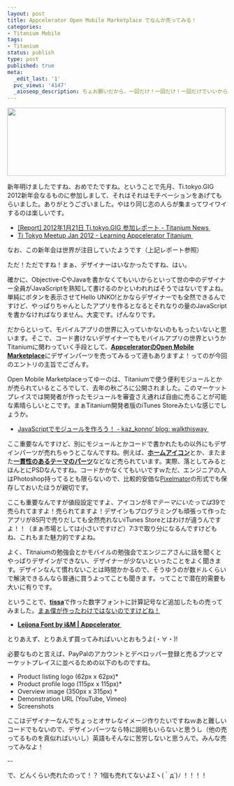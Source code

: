 ```yaml
---
layout: post
title: Appcelerator Open Mobile Marketplace でなんか売ってみる！
categories:
- Titanium Mobile
tags:
- Titanium
status: publish
type: post
published: true
meta:
  _edit_last: '1'
  pvc_views: '4147'
  _aioseop_description: ちょお願いだから、一回だけ！一回だけ！一回だけでいいから買って！まじで一回だけでいいから、いや二回三回と言わず、つかお金ください！！！！
---
```

<a href="https://marketplace.appcelerator.com/home"><img class="fig" title="Appcelerator Open Mobile Marketplace" src="/static/blog/2012/02/aomm.png" alt="" width="500" height="156" /></a>

新年明けましたですね、おめでたですね。ということで先月、Ti.tokyo.GIG 2012新年会なるものに参加しまして、それはそれはモチベーションをあげてもらいました。ありがとうございました。やはり同じ志の人らが集まってワイワイするのは楽しいです。
<ul>
	<li><a href="http://ti-news.hatenablog.jp/entry/2012/01/22/162109">[Report] 2012年1月21日 Ti.tokyo.GIG 参加レポート - Titanium News </a></li>
	<li><a href="http://www.learningtitanium.com/meetup-2/ti-tokyo-meetup-jan-2012.html">Ti Tokyo Meetup Jan 2012 - Learning Appcelerator Titanium </a></li>
</ul>
なお、この新年会は世界が注目していたようです（上記レポート参照）

ただ！ただですね！まぁ、デザイナーはいなかったですね、はい。

<!--more-->

確かに、Objective-CやJavaを書かなくてもいいからといって世の中のデザイナー全員がJavaScriptを熟知して書けるのかといわれればそうではないですよね。単純にボタンを表示させてHello UNKO!とかならデザイナーでも全然できるんですけど、やっぱりちゃんとしたアプリを作るとなるとそれなりの量のJavaScriptを書かなければなりません。大変です。げんなりです。

だからといって、モバイルアプリの世界に入っていかないのももったいないと思います。そこで、コード書けないデザイナーでもモバイルアプリの世界というかTitaniumに関わっていく手段として、<strong><a href="https://marketplace.appcelerator.com/home">AppceleratorのOpen Mobile Marketplace</a></strong>にデザインパーツを売ってみるって道もありますよ！ってのが今回のエントリの主旨でござんす。

Open Mobile Marketplaceってゆーのは、Titaniumで使う便利モジュールとかが売られているところでして、去年の秋ごろに公開されました。このマーケットプレイスでは開発者が作ったモジュールを審査さえ通れば自由に売ることが可能な素晴らしいとこです。まぁTitanium開発者版のiTunes Storeみたいな感じでしょうか。
<ul>
	<li><a href="http://d.hatena.ne.jp/kaz_konno/20111124/1322153970">JavaScriptでモジュールを作ろう！ - kaz_konno’ blog: walkthisway </a></li>
</ul>
ここ重要なんですけど、別にモジュールとかコードで書かれたもの以外にもデザインパーツが売れちゃうとこなんですね。例えば、<strong><a href="https://marketplace.appcelerator.com/apps/762">ホームアイコン</a></strong>とか、またまた<strong><a href="https://marketplace.appcelerator.com/apps/768">一貫性のあるテーマのパーツ</a></strong>などなど売られています。実際、落としてみるとほんとにPSDなんですね。コードかかなくてもいいですｗただ、エンジニアの人はPhotoshop持ってるとも限らないので、比較的安価な<a href="http://www.pixelmator.com/">Pixelmator</a>の形式でも保存しておいたほうが親切です。

ここも重要なんですが値段設定ですよ、アイコンが$8でテーマにいたっては$39で売られてますよ！売られてますよ！デザインもプログラミングも頑張って作ったアプリが85円で売りだしても全然売れないiTunes Storeとはわけが違うんですよ！！（まぁ市場としては小さいですけど）7:3で取り分になるんですけどもね、これもまた魅力的ですよね。

よく、Titnaiumの勉強会とかモバイルの勉強会でエンジニアさんに話を聞くとやっぱりデザインができない、デザイナーが少ないといったことをよく聞きます。デザインなんて慣れないことは時間かかるので、そうゆうのが数ドルくらいで解決できるんなら普通に買うよってことも聞きます。ってことで潜在的需要も大いに有りです。

ということで、<strong><a href="http://tissa.t32k.me/">tissa</a></strong>で作った数字フォントに計算記号など追加したもの売ってみました。<a href="http://www.dotcolon.net/blog/?p=64">まぁ僕が作ったわけではないのですけどね！</a>
<ul>
	<li><strong><a href="https://marketplace.appcelerator.com/apps/1217 ">Leijona Font by i&amp;M | Appcelerator </a></strong></li>
</ul>
とりあえず、とりあえず買ってみればいいとおもうよ(・∀・)!

必要なものと言えば、PayPalのアカウントとデベロッパー登録と売るブツとマーケットプレイスに並べるための以下のものですね。
<ul>
	<li>Product listing logo (62px x 62px)*</li>
	<li>Product profile logo (115px x 115px)*</li>
	<li>Overview image (350px x 315px) *</li>
	<li>Demonstration URL (YouTube, Vimeo)</li>
	<li>Screenshots</li>
</ul>
ここはデザイナーなんでちょっとオサレなイメージ作りたいですねｗあと難しいコードでもないので、デザインパーツなら特に説明もいらないと思うし（他の売ってるものを真似ればいいし）英語もそんなに苦労しないと思うんで。みんな売ってみなよ！

--

で、どんくらい売れたのって！？
1個も売れてないよΣヽ(｀д´)ﾉ ！！！！

